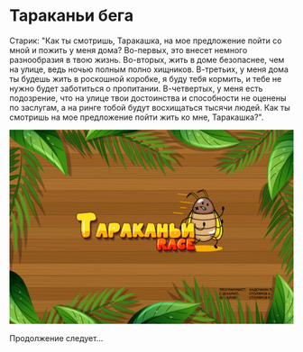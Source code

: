 # Тараканьи бега
Старик: "Как ты смотришь, Таракашка, на мое предложение пойти со мной и пожить у меня дома? Во-первых, это внесет немного разнообразия в твою жизнь. Во-вторых, жить в доме безопаснее, чем на улице, ведь ночью полным полно хищников. В-третьих, у меня дома ты будешь жить в роскошной коробке, я буду тебя кормить, и тебе не нужно будет заботиться о пропитании. В-четвертых, у меня есть подозрение, что на улице твои достоинства и способности не оценены по заслугам, а на ринге тобой будут восхищаться тысячи людей. Как ты смотришь на мое предложение пойти жить ко мне, Таракашка?".

![Image](https://github.com/noker81/ggu/raw/main/preloader.jpg)

Продолжение следует...
